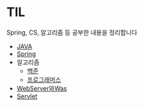 # TIL
Spring, CS, 알고리즘 등 공부한 내용을 정리합니다

* [JAVA](https://github.com/Jung-MinGi/TIL/tree/main/JAVA)
* [Spring](https://github.com/Jung-MinGi/TIL/tree/main/Spring)
* 알고리즘
    * [백준](https://github.com/MingGi-Jung/Algorithm/tree/main/%EB%B0%B1%EC%A4%80)
    * [프로그래머스](https://github.com/Jung-MinGi/TIL)
* [WebServer와Was](https://github.com/Jung-MinGi/TIL/blob/main/Web%2CWas.md)
* [Servlet]()